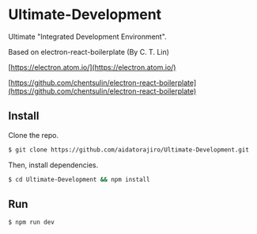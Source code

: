 # Ultimate-Development
Ultimate "Integrated Development Environment".

Based on electron-react-boilerplate (By C. T. Lin)

[https://electron.atom.io/](https://electron.atom.io/)

[https://github.com/chentsulin/electron-react-boilerplate](https://github.com/chentsulin/electron-react-boilerplate)

## Install
Clone the repo.

```bash
$ git clone https://github.com/aidatorajiro/Ultimate-Development.git
```

Then, install dependencies.

```bash
$ cd Ultimate-Development && npm install
```

## Run
```bash
$ npm run dev
```
